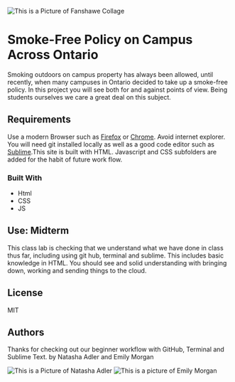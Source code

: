 ![This is a Picture of Fanshawe Collage](.jpg "Fanshawe Collage") 
  
# Smoke-Free Policy on Campus Across Ontario 
  
Smoking outdoors on campus property has always been allowed, until recently, when many campuses in Ontario decided to take up a smoke-free policy. In this project you will see both for and against points of view.  Being students ourselves we care a great deal on this subject.  
  
## Requirements  
  
Use a modern Browser such as [Firefox](https://www.mozilla.org/en-CA/firefox/new/) or [Chrome](https://www.google.ca/chrome/?brand=CHBD&gclsrc=aw.ds&&gclid=CjwKCAjw29vsBRAuEiwA9s-0B6zIdw5_qV4ETvbcN4042nlkfk9YggWT_DI1vM4UH4vWB2I0pdWUdhoCBWoQAvD_BwE). Avoid internet explorer. You will need git installed locally as well as a good code editor such as [Sublime](https://www.sublimetext.com).This site is built with HTML. Javascript and CSS subfolders are added for the habit of future work flow.  
  
### Built With 
  
<ul> 
    <li>Html</li> 
    <li>CSS</li> 
    <li>JS</li> 
</ul> 
  
## Use: Midterm 
  
This class lab is checking that we understand what we have done in class thus far, including using git hub, terminal and sublime. This includes basic knowledge in HTML. You should see and solid understanding with bringing down, working and sending things to the cloud. 
  
## License 
  
MIT 
  
  
## Authors 
  
Thanks for checking out our  beginner workflow with GitHub, Terminal and Sublime Text. 
by Natasha Adler and Emily Morgan 
  
![This is a Picture of Natasha Adler](natasha_headshot_medium.jpg "Natasha Adler") 
![This is a picture of Emily Morgan](.jpg "Emily Morgan") 
  
 